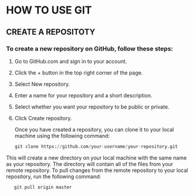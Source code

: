 # HOW TO USE GIT

## CREATE A REPOSITOTY
### To create a new repository on GitHub, follow these steps:
1. Go to GitHub.com and sign in to your account.
2. Click the + button in the top right corner of the page.
3. Select New repository.
4. Enter a name for your repository and a short description.
5. Select whether you want your repository to be public or private.
6. Click Create repository.

   Once you have created a repository, you can clone it to your local machine using the following command:
   ``` python
   git clone https://github.com/your-username/your-repository.git
This will create a new directory on your local machine with the same name as your repository. The directory will contain all of the files from your remote repository.
To pull changes from the remote repository to your local repository, run the following command:

``` python
   git pull origin master


